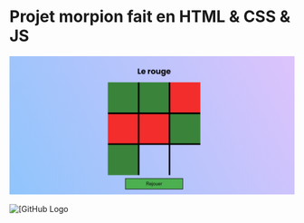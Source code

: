 # Projet morpion fait en HTML & CSS & JS
![morpion photo](/img/preview.PNG)

<img src="/images/logo.png" alt="[GitHub Logo">
